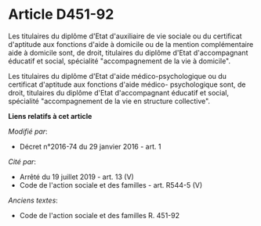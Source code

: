 # Article D451-92

Les titulaires du diplôme d'Etat d'auxiliaire de vie sociale ou du certificat d'aptitude aux fonctions d'aide à domicile ou
de la mention complémentaire aide à domicile sont, de droit, titulaires du diplôme d'Etat d'accompagnant éducatif et social,
spécialité "accompagnement de la vie à domicile".

Les titulaires du diplôme d'Etat d'aide médico-psychologique ou du certificat d'aptitude aux fonctions d'aide médico-
psychologique sont, de droit, titulaires du diplôme d'Etat d'accompagnant éducatif et social, spécialité "accompagnement de
la vie en structure collective".

**Liens relatifs à cet article**

_Modifié par_:

  - Décret n°2016-74 du 29 janvier 2016 - art. 1

_Cité par_:

  - Arrêté du 19 juillet 2019 - art. 13 (V)
  - Code de l'action sociale et des familles - art. R544-5 (V)

_Anciens textes_:

  - Code de l'action sociale et des familles R. 451-92
